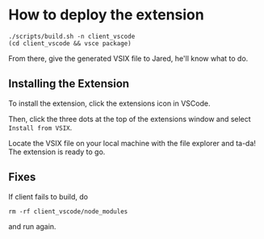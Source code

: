 # How to deploy the extension

```
./scripts/build.sh -n client_vscode
(cd client_vscode && vsce package)
```

From there, give the generated VSIX file to Jared, he'll know what to do.

##  Installing the Extension

To install the extension, click the extensions icon in VSCode.

Then, click the three dots at the top of the extensions window and select ```Install from VSIX```.

Locate the VSIX file on your local machine with the file explorer and ta-da! The extension is ready to go.

## Fixes

If client fails to build, do

```
rm -rf client_vscode/node_modules
```

and run again.
